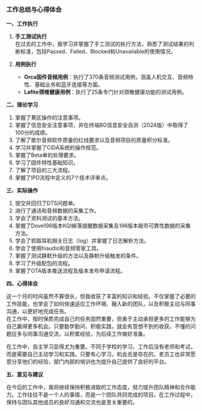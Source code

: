 ### 工作总结与心得体会

**一、工作执行**

1. **手工测试执行**  
   在过去的工作中，我学习并掌握了手工测试的执行方法，熟悉了测试结果的判断标准，包括Passed、Failed、Blocked和Unavailable的使用情况。

2. **用例执行**  
   - **Orca固件音频用例**：执行了370条音频测试用例，涵盖人机交互、音频特性、基础业务和蓝牙连接等方面。
   - **Lafite颈椎健康用例**：执行了25条专门针对颈椎健康功能的测试用例。

**二、理论学习**

1. 掌握了黄区操作的注意事项。
2. 掌握了信息安全注意事项，并在终端BG信息安全自测（2024版）中取得了100分的成绩。
3. 了解了歌尔音频软件质量的红线要求以及音频项目的质量积分标准。
4. 学习并掌握了CIDA系统的操作规范。
5. 掌握了Beta单的处理要求。
6. 学习了固件特性基础知识。
7. 了解了项目的三大流程。
8. 掌握了IPD流程中定义的7个技术评审点。

**三、实际操作**

1. 提交并回归了DTS问题单。
2. 进行了通话和音频数据的采集工作。
3. 学会了资料测试的基本方法。
4. 掌握了Dove196版本KQI掉落提醒数据采集及196版本敲市可靠性数据的采集方法。
5. 学会了抓取耳机相关日志（log）并掌握了日志解析方法。
6. 学会了使用hiaudio和音频管家工具。
7. 掌握了测试静默升级的方法以及静默升级触发的条件。
8. 学习了升级配包的流程。
9. 掌握了OTA版本推送流程及版本发布申请流程。

**四、心得体会**

这一个月的时间虽然不算很长，但我收获了丰富的知识和经验。不仅掌握了必要的工作技能，也学会了如何快速适应工作环境、融入新的团队，以及积极主动与同事沟通，以更好地完成任务。  
在工作中，按时保质完成自己的任务固然重要，但勇于主动承担更多的工作能够为自己赢得更多机会。只要勤学勤问、积极实践，就会有意想不到的收获。不懂的问题应多与同事沟通交流，以积累经验，为后续工作做好准备。

在工作中，自主学习显得尤为重要。不同于学校的学习，工作后没有老师和考试，而是需要自己主动学习和实践。只要有心学习，机会总是存在的，老员工也非常愿意分享他们的经验，部门内部的培训也为提升自己提供了良好的平台。

**五、意见与建议**

在今后的工作中，我将继续保持积极进取的工作态度，努力提升团队精神和合作能力。工作往往不是一个人的事情，而是一个团队共同完成的项目。在工作过程中，保持与团队其他成员的良好沟通和交流也是至关重要的。









